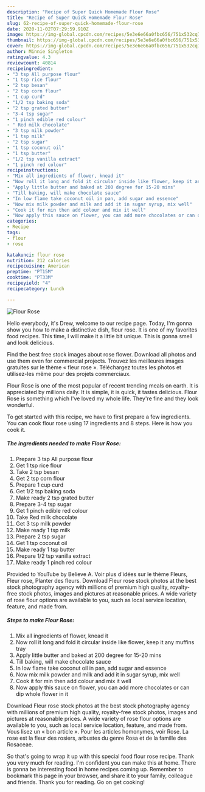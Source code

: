 ```yaml
---
description: "Recipe of Super Quick Homemade Flour Rose"
title: "Recipe of Super Quick Homemade Flour Rose"
slug: 62-recipe-of-super-quick-homemade-flour-rose
date: 2020-11-02T07:29:59.910Z
image: https://img-global.cpcdn.com/recipes/5e3e6e66a0fbc656/751x532cq70/flour-rose-recipe-main-photo.jpg
thumbnail: https://img-global.cpcdn.com/recipes/5e3e6e66a0fbc656/751x532cq70/flour-rose-recipe-main-photo.jpg
cover: https://img-global.cpcdn.com/recipes/5e3e6e66a0fbc656/751x532cq70/flour-rose-recipe-main-photo.jpg
author: Minnie Singleton
ratingvalue: 4.3
reviewcount: 40814
recipeingredient:
- "3 tsp All purpose flour"
- "1 tsp rice flour"
- "2 tsp besan"
- "2 tsp corn flour"
- "1 cup curd"
- "1/2 tsp baking soda"
- "2 tsp grated butter"
- "3-4 tsp sugar"
- "1 pinch edible red colour"
- " Red milk chocolate"
- "3 tsp milk powder"
- "1 tsp milk"
- "2 tsp sugar"
- "1 tsp coconut oil"
- "1 tsp butter"
- "1/2 tsp vanilla extract"
- "1 pinch red colour"
recipeinstructions:
- "Mix all ingredients of flower, knead it"
- "Now roll it long and fold it circular inside like flower, keep it any muffins tray"
- "Apply little butter and baked at 200 degree for 15-20 mins"
- "Till baking, will make chocolate sauce"
- "In low flame take coconut oil in pan, add sugar and essence"
- "Now mix milk powder and milk and add it in sugar syrup, mix well"
- "Cook it for min then add colour and mix it well"
- "Now apply this sauce on flower, you can add more chocolates or can dip whole flower in it"
categories:
- Recipe
tags:
- flour
- rose

katakunci: flour rose 
nutrition: 212 calories
recipecuisine: American
preptime: "PT15M"
cooktime: "PT33M"
recipeyield: "4"
recipecategory: Lunch

---
```



![Flour Rose](https://img-global.cpcdn.com/recipes/5e3e6e66a0fbc656/751x532cq70/flour-rose-recipe-main-photo.jpg)

Hello everybody, it's Drew, welcome to our recipe page. Today, I'm gonna show you how to make a distinctive dish, flour rose. It is one of my favorites food recipes. This time, I will make it a little bit unique. This is gonna smell and look delicious.

Find the best free stock images about rose flower. Download all photos and use them even for commercial projects. Trouvez les meilleures images gratuites sur le thème « fleur rose ». Téléchargez toutes les photos et utilisez-les même pour des projets commerciaux.

Flour Rose is one of the most popular of recent trending meals on earth. It is appreciated by millions daily. It is simple, it is quick, it tastes delicious. Flour Rose is something which I've loved my whole life. They're fine and they look wonderful.


To get started with this recipe, we have to first prepare a few ingredients. You can cook flour rose using 17 ingredients and 8 steps. Here is how you cook it.

<!--inarticleads1-->

##### The ingredients needed to make Flour Rose:

1. Prepare 3 tsp All purpose flour
1. Get 1 tsp rice flour
1. Take 2 tsp besan
1. Get 2 tsp corn flour
1. Prepare 1 cup curd
1. Get 1/2 tsp baking soda
1. Make ready 2 tsp grated butter
1. Prepare 3-4 tsp sugar
1. Get 1 pinch edible red colour
1. Take  Red milk chocolate
1. Get 3 tsp milk powder
1. Make ready 1 tsp milk
1. Prepare 2 tsp sugar
1. Get 1 tsp coconut oil
1. Make ready 1 tsp butter
1. Prepare 1/2 tsp vanilla extract
1. Make ready 1 pinch red colour


Provided to YouTube by Believe A. Voir plus d&#39;idées sur le thème Fleurs, Fleur rose, Planter des fleurs. Download Fleur rose stock photos at the best stock photography agency with millions of premium high quality, royalty-free stock photos, images and pictures at reasonable prices. A wide variety of rose flour options are available to you, such as local service location, feature, and made from. 

<!--inarticleads2-->

##### Steps to make Flour Rose:

1. Mix all ingredients of flower, knead it
1. Now roll it long and fold it circular inside like flower, keep it any muffins tray
1. Apply little butter and baked at 200 degree for 15-20 mins
1. Till baking, will make chocolate sauce
1. In low flame take coconut oil in pan, add sugar and essence
1. Now mix milk powder and milk and add it in sugar syrup, mix well
1. Cook it for min then add colour and mix it well
1. Now apply this sauce on flower, you can add more chocolates or can dip whole flower in it


Download Fleur rose stock photos at the best stock photography agency with millions of premium high quality, royalty-free stock photos, images and pictures at reasonable prices. A wide variety of rose flour options are available to you, such as local service location, feature, and made from. Vous lisez un « bon article ». Pour les articles homonymes, voir Rose. La rose est la fleur des rosiers, arbustes du genre Rosa et de la famille des Rosaceae. 

So that's going to wrap it up with this special food flour rose recipe. Thank you very much for reading. I'm confident you can make this at home. There is gonna be interesting food in home recipes coming up. Remember to bookmark this page in your browser, and share it to your family, colleague and friends. Thank you for reading. Go on get cooking!
